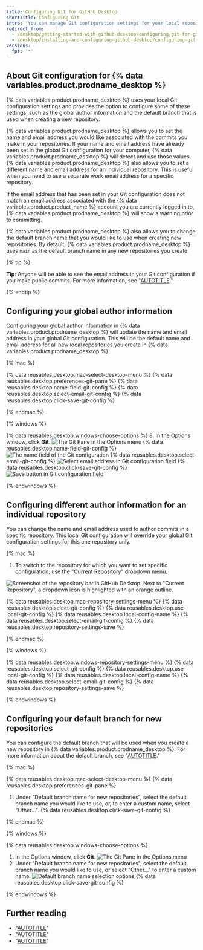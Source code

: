 ```yaml
---
title: Configuring Git for GitHub Desktop
shortTitle: Configuring Git
intro: 'You can manage Git configuration settings for your local repositories with {% data variables.product.prodname_desktop %}.'
redirect_from:
  - /desktop/getting-started-with-github-desktop/configuring-git-for-github-desktop
  - /desktop/installing-and-configuring-github-desktop/configuring-git-for-github-desktop
versions:
  fpt: '*'
---
```

## About Git configuration for {% data variables.product.prodname_desktop %}

{% data variables.product.prodname_desktop %} uses your local Git configuration settings and provides the option to configure some of these settings, such as the global author information and the default branch that is used when creating a new repository.

{% data variables.product.prodname_desktop %} allows you to set the name and email address you would like associated with the commits you make in your repositories. If your name and email address have already been set in the global Git configuration for your computer, {% data variables.product.prodname_desktop %} will detect and use those values. {% data variables.product.prodname_desktop %} also allows you to set a different name and email address for an individual repository. This is useful when you need to use a separate work email address for a specific repository.

If the email address that has been set in your Git configuration does not match an email address associated with the {% data variables.product.product_name %} account you are currently logged in to, {% data variables.product.prodname_desktop %} will show a warning prior to committing.

{% data variables.product.prodname_desktop %} also allows you to change the default branch name that you would like to use when creating new repositories. By default, {% data variables.product.prodname_desktop %} uses `main` as the default branch name in any new repositories you create.

{% tip %}

**Tip**: Anyone will be able to see the email address in your Git configuration if you make public commits. For more information, see "[AUTOTITLE](/account-and-profile/setting-up-and-managing-your-personal-account-on-github/managing-email-preferences/setting-your-commit-email-address)."

{% endtip %}

## Configuring your global author information

Configuring your global author information in {% data variables.product.prodname_desktop %} will update the name and email address in your global Git configuration. This will be the default name and email address for all new local repositories you create in {% data variables.product.prodname_desktop %}.

{% mac %}

{% data reusables.desktop.mac-select-desktop-menu %}
{% data reusables.desktop.preferences-git-pane %}
{% data reusables.desktop.name-field-git-config %}
{% data reusables.desktop.select-email-git-config %}
{% data reusables.desktop.click-save-git-config %}

{% endmac %}

{% windows %}

{% data reusables.desktop.windows-choose-options %}
8. In the Options window, click **Git**.
![The Git Pane in the Options menu](/assets/images/help/desktop/windows-select-git-pane.png)
{% data reusables.desktop.name-field-git-config %}
  ![The name field of the Git configuration](/assets/images/help/desktop/windows-name-git-config.png)
{% data reusables.desktop.select-email-git-config %}
  ![Select email address in Git configuration field](/assets/images/help/desktop/windows-email-git-config.png)
{% data reusables.desktop.click-save-git-config %}
  ![Save button in Git configuration field](/assets/images/help/desktop/windows-save-git-config.png)

{% endwindows %}

## Configuring different author information for an individual repository

You can change the name and email address used to author commits in a specific repository. This local Git configuration will override your global Git configuration settings for this one repository only.

{% mac %}

1.  To switch to the repository for which you want to set specific configuration, use the "Current Repository" dropdown menu.

   ![Screenshot of the repository bar in GitHub Desktop. Next to "Current Repository", a dropdown icon is highlighted with an orange outline.](/assets/images/help/desktop/current-repo-dropdown.png)

{% data reusables.desktop.mac-repository-settings-menu %}
{% data reusables.desktop.select-git-config %}
{% data reusables.desktop.use-local-git-config %}
{% data reusables.desktop.local-config-name %}
{% data reusables.desktop.select-email-git-config %}
{% data reusables.desktop.repository-settings-save %}

{% endmac %}

{% windows %}

{% data reusables.desktop.windows-repository-settings-menu %}
{% data reusables.desktop.select-git-config %}
{% data reusables.desktop.use-local-git-config %}
{% data reusables.desktop.local-config-name %}
{% data reusables.desktop.select-email-git-config %}
{% data reusables.desktop.repository-settings-save %}

{% endwindows %}


## Configuring your default branch for new repositories

You can configure the default branch that will be used when you create a new repository in {% data variables.product.prodname_desktop %}. For more information about the default branch, see "[AUTOTITLE](/pull-requests/collaborating-with-pull-requests/proposing-changes-to-your-work-with-pull-requests/about-branches#about-the-default-branch)."

{% mac %}

{% data reusables.desktop.mac-select-desktop-menu %}
{% data reusables.desktop.preferences-git-pane %}
1. Under "Default branch name for new repositories", select the default branch name you would like to use, or, to enter a custom name, select "Other...".
{% data reusables.desktop.click-save-git-config %}

{% endmac %}

{% windows %}

{% data reusables.desktop.windows-choose-options %}
1. In the Options window, click **Git**.
  ![The Git Pane in the Options menu](/assets/images/help/desktop/windows-select-git-pane.png)
1. Under "Default branch name for new repositories", select the default branch name you would like to use, or select "Other..." to enter a custom name.
  ![Default branch name selection options](/assets/images/help/desktop/windows-select-default-branch-name.png)
{% data reusables.desktop.click-save-git-config %}

{% endwindows %}

## Further reading

- "[AUTOTITLE](/account-and-profile/setting-up-and-managing-your-personal-account-on-github/managing-email-preferences/adding-an-email-address-to-your-github-account)"
- "[AUTOTITLE](/account-and-profile/setting-up-and-managing-your-personal-account-on-github/managing-email-preferences/setting-your-commit-email-address)"
- "[AUTOTITLE](/pull-requests/collaborating-with-pull-requests/proposing-changes-to-your-work-with-pull-requests/about-branches)"
